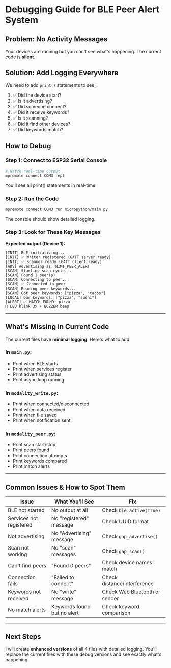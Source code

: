 # Debugging Guide for BLE Peer Alert System

## Problem: No Activity Messages

Your devices are running but you can't see what's happening. The current code is **silent**.

## Solution: Add Logging Everywhere

We need to add `print()` statements to see:
1. ✅ Did the device start?
2. ✅ Is it advertising?
3. ✅ Did someone connect?
4. ✅ Did it receive keywords?
5. ✅ Is it scanning?
6. ✅ Did it find other devices?
7. ✅ Did keywords match?

## How to Debug

### **Step 1: Connect to ESP32 Serial Console**

```bash
# Watch real-time output
mpremote connect COM3 repl
```

You'll see all print() statements in real-time.

### **Step 2: Run the Code**

```bash
mpremote connect COM3 run micropython/main.py
```

The console should show detailed logging.

### **Step 3: Look for These Key Messages**

**Expected output (Device 1):**
```
[INIT] BLE initializing...
[INIT] ✅ Writer registered (GATT server ready)
[INIT] ✅ Scanner ready (GATT client ready)
[ADV] Advertising as: NIMI_PEER_ALERT
[SCAN] Starting scan cycle...
[SCAN] Found 1 peer(s)
[SCAN] Connecting to peer...
[SCAN] ✅ Connected to peer
[SCAN] Reading peer keywords...
[SCAN] Got peer keywords: ["pizza", "tacos"]
[LOCAL] Our keywords: ["pizza", "sushi"]
[ALERT] ✅ MATCH FOUND: pizza
🔴 LED blink 3x + BUZZER beep
```

---

## What's Missing in Current Code

The current files have **minimal logging**. Here's what to add:

### **In `main.py`:**
- Print when BLE starts
- Print when services register
- Print advertising status
- Print async loop running

### **In `modality_write.py`:**
- Print when connected/disconnected
- Print when data received
- Print when file saved
- Print when notification sent

### **In `modality_peer.py`:**
- Print scan start/stop
- Print peers found
- Print connection attempts
- Print keywords compared
- Print match alerts

---

## Common Issues & How to Spot Them

| Issue | What You'll See | Fix |
|-------|-----------------|-----|
| BLE not started | No output at all | Check `ble.active(True)` |
| Services not registered | No "registered" message | Check UUID format |
| Not advertising | No "Advertising" message | Check `gap_advertise()` |
| Scan not working | No "scan" messages | Check `gap_scan()` |
| Can't find peers | "Found 0 peers" | Check device names match |
| Connection fails | "Failed to connect" | Check distance/interference |
| Keywords not received | No "write" message | Check Web Bluetooth or sender |
| No match alerts | Keywords found but no alert | Check keyword comparison |

---

## Next Steps

I will create **enhanced versions** of all 4 files with detailed logging.
You'll replace the current files with these debug versions and see exactly what's happening.

